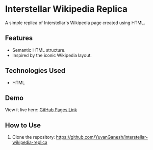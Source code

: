# Interstellar Wikipedia Replica
A simple replica of Interstellar's Wikipedia page created using HTML.

## Features
- Semantic HTML structure.
- Inspired by the iconic Wikipedia layout.

## Technologies Used
- HTML

## Demo
View it live here: [GitHub Pages Link](https://yuvanganesh.github.io/interstellar-wikipedia-replica/)

## How to Use
1. Clone the repository: https://github.com/YuvanGanesh/interstellar-wikipedia-replica
